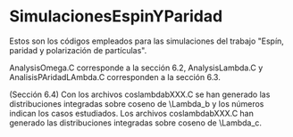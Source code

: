 # SimulacionesEspinYParidad

Estos son los códigos empleados para las simulaciones del trabajo "Espín, paridad y polarización de partículas".

AnalysisOmega.C corresponde a la sección 6.2, AnalysisLambda.C y AnalisisPAridadLAmbda.C corresponden a la sección 6.3. 

(Sección 6.4) Con los archivos coslambdabXXX.C se han generado las distribuciones integradas sobre coseno de \Lambda_b y los números indican los casos estudiados. 
Los archivos coslambdabXXX.C han generado las distribuciones integradas sobre coseno de \Lambda_c.
